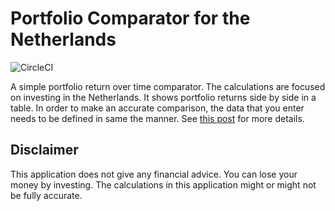 # Portfolio Comparator for the Netherlands

![CircleCI](https://img.shields.io/circleci/build/github/sevilyilmaz/portfolio-comparator/main?style=flat-square)

A simple portfolio return over time comparator. The calculations are focused on investing in the Netherlands. It shows portfolio returns side by side in a table. In order to make an accurate comparison, the data that you enter needs to be defined in same the manner. See [this post](https://www.justetf.com/en/news/etf/avoiding-etf-performance-pitfalls.html) for more details.

## Disclaimer

This application does not give any financial advice. You can lose your money by investing. The calculations in this application might or might not be fully accurate.
